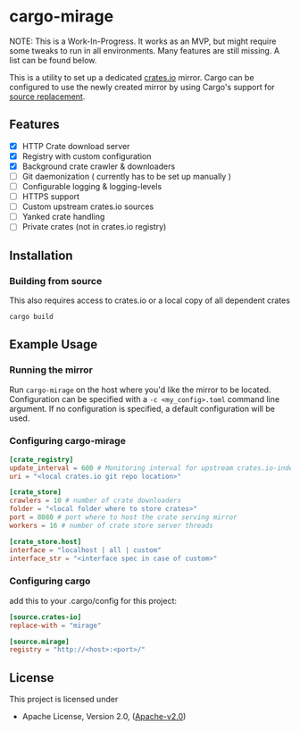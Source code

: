 # cargo-mirage

NOTE: This is a Work-In-Progress. It works as an MVP, but might require some tweaks to run in all environments. Many features are still missing. A list can be found below.


This is a utility to set up a dedicated [crates.io](https://crates.io) mirror. Cargo can be configured to use the newly created mirror by using Cargo's support for [source
replacement](https://doc.rust-lang.org/cargo/reference/source-replacement.html).

## Features

- [x] HTTP Crate download server
- [x] Registry with custom configuration
- [x] Background crate crawler & downloaders
- [ ] Git daemonization ( currently has to be set up manually )
- [ ] Configurable logging & logging-levels
- [ ] HTTPS support
- [ ] Custom upstream crates.io sources
- [ ] Yanked crate handling
- [ ] Private crates (not in crates.io registry)

## Installation

### Building from source

This also requires access to crates.io or a local copy of all dependent crates

```sh
cargo build
```

## Example Usage

### Running the mirror

Run `cargo-mirage` on the host where you'd like the mirror to be located.
Configuration can be specified with a `-c <my_config>.toml` command line argument.
If no configuration is specified, a default configuration will be used.

### Configuring cargo-mirage

```toml
[crate_registry]
update_interval = 600 # Monitoring interval for upstream crates.io-index changes - in seconds
uri = "<local crates.io git repo location>"

[crate_store]
crawlers = 10 # number of crate downloaders
folder = "<local folder where to store crates>"
port = 8080 # port where to host the crate serving mirror
workers = 16 # number of crate store server threads

[crate_store.host]
interface = "localhost | all | custom"
interface_str = "<interface spec in case of custom>"
```

### Configuring cargo

add this to your .cargo/config for this project:

```toml
[source.crates-io]
replace-with = "mirage"

[source.mirage]
registry = "http://<host>:<port>/"
```

## License

This project is licensed under

* Apache License, Version 2.0, ([Apache-v2.0](http://www.apache.org/licenses/LICENSE-2.0))
